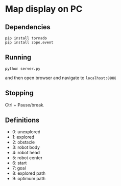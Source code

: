 # Map display on PC
## Dependencies
```
pip install tornado
pip install zope.event
```

## Running
```
python server.py
```
and then open browser and navigate to `localhost:8888`

## Stopping
Ctrl + Pause/break.

## Definitions
- 0: unexplored
- 1: explored
- 2: obstacle
- 3: robot body
- 4: robot head
- 5: robot center
- 6: start
- 7: goal
- 8: explored path
- 9: optimum path